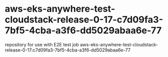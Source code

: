 # aws-eks-anywhere-test-cloudstack-release-0-17-c7d09fa3-7bf5-4cba-a3f6-dd5029abaa6e-77
repository for use with E2E test job aws-eks-anywhere-test-cloudstack-release-0-17:c7d09fa3-7bf5-4cba-a3f6-dd5029abaa6e-77
